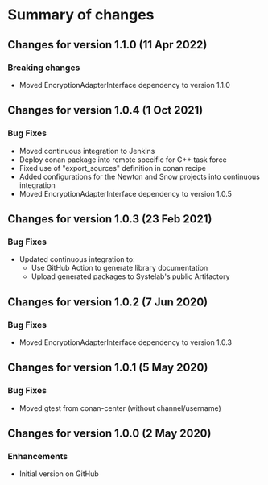 # Summary of changes

## Changes for version 1.1.0 (11 Apr 2022)

### Breaking changes

- Moved EncryptionAdapterInterface dependency to version 1.1.0


## Changes for version 1.0.4 (1 Oct 2021)

### Bug Fixes

- Moved continuous integration to Jenkins
- Deploy conan package into remote specific for C++ task force
- Fixed use of "export_sources" definition in conan recipe
- Added configurations for the Newton and Snow projects into continuous integration
- Moved EncryptionAdapterInterface dependency to version 1.0.5


## Changes for version 1.0.3 (23 Feb 2021)

### Bug Fixes

- Updated continuous integration to:
  - Use GitHub Action to generate library documentation
  - Upload generated packages to Systelab's public Artifactory


## Changes for version 1.0.2 (7 Jun 2020)

### Bug Fixes

- Moved EncryptionAdapterInterface dependency to version 1.0.3


## Changes for version 1.0.1 (5 May 2020)

### Bug Fixes

- Moved gtest from conan-center (without channel/username)


## Changes for version 1.0.0 (2 May 2020)

### Enhancements

- Initial version on GitHub

